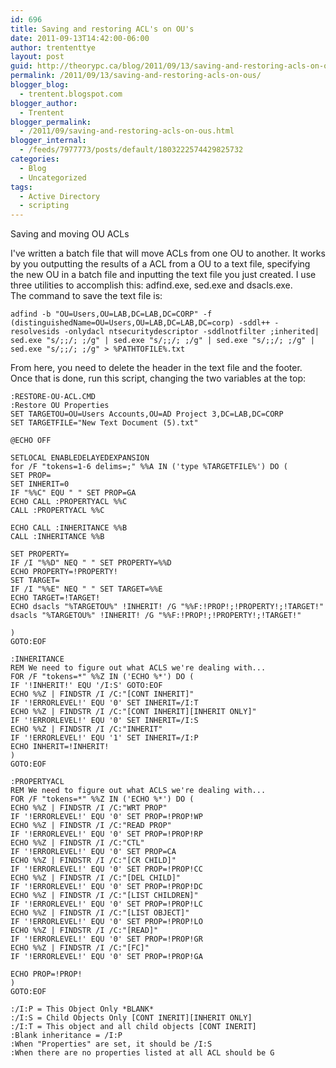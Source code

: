 ```yaml
---
id: 696
title: Saving and restoring ACL's on OU's
date: 2011-09-13T14:42:00-06:00
author: trententtye
layout: post
guid: http://theorypc.ca/blog/2011/09/13/saving-and-restoring-acls-on-ous/
permalink: /2011/09/13/saving-and-restoring-acls-on-ous/
blogger_blog:
  - trentent.blogspot.com
blogger_author:
  - Trentent
blogger_permalink:
  - /2011/09/saving-and-restoring-acls-on-ous.html
blogger_internal:
  - /feeds/7977773/posts/default/1803222574429825732
categories:
  - Blog
  - Uncategorized
tags:
  - Active Directory
  - scripting
---
```

Saving and moving OU ACLs

I've written a batch file that will move ACLs from one OU to another. It works by you outputting the results of a ACL from a OU to a text file, specifying the new OU in a batch file and inputting the text file you just created. I use three utilities to accomplish this: adfind.exe, sed.exe and dsacls.exe.  
The command to save the text file is:

```shell
adfind -b "OU=Users,OU=LAB,DC=LAB,DC=CORP" -f (distinguishedName=OU=Users,OU=LAB,DC=LAB,DC=corp) -sddl++ -resolvesids -onlydacl ntsecuritydescriptor -sddlnotfilter ;inherited| sed.exe "s/;;/; ;/g" | sed.exe "s/;;/; ;/g" | sed.exe "s/;;/; ;/g" | sed.exe "s/;;/; ;/g" > %PATHTOFILE%.txt
```

From here, you need to delete the header in the text file and the footer.  
Once that is done, run this script, changing the two variables at the top:

> 
```plaintext
:RESTORE-OU-ACL.CMD
:Restore OU Properties
SET TARGETOU=OU=Users Accounts,OU=AD Project 3,DC=LAB,DC=CORP
SET TARGETFILE="New Text Document (5).txt"

@ECHO OFF

SETLOCAL ENABLEDELAYEDEXPANSION
for /F "tokens=1-6 delims=;" %%A IN ('type %TARGETFILE%') DO (
SET PROP=
SET INHERIT=0
IF "%%C" EQU " " SET PROP=GA
ECHO CALL :PROPERTYACL %%C
CALL :PROPERTYACL %%C

ECHO CALL :INHERITANCE %%B
CALL :INHERITANCE %%B

SET PROPERTY=
IF /I "%%D" NEQ " " SET PROPERTY=%%D
ECHO PROPERTY=!PROPERTY!
SET TARGET=
IF /I "%%E" NEQ " " SET TARGET=%%E
ECHO TARGET=!TARGET!
ECHO dsacls "%TARGETOU%" !INHERIT! /G "%%F:!PROP!;!PROPERTY!;!TARGET!"
dsacls "%TARGETOU%" !INHERIT! /G "%%F:!PROP!;!PROPERTY!;!TARGET!"

)
GOTO:EOF

:INHERITANCE
REM We need to figure out what ACLS we're dealing with...
FOR /F "tokens=*" %%Z IN ('ECHO %*') DO (
IF '!INHERIT!' EQU '/I:S' GOTO:EOF
ECHO %%Z | FINDSTR /I /C:"[CONT INHERIT]"
IF '!ERRORLEVEL!' EQU '0' SET INHERIT=/I:T
ECHO %%Z | FINDSTR /I /C:"[CONT INHERIT][INHERIT ONLY]"
IF '!ERRORLEVEL!' EQU '0' SET INHERIT=/I:S
ECHO %%Z | FINDSTR /I /C:"INHERIT"
IF '!ERRORLEVEL!' EQU '1' SET INHERIT=/I:P
ECHO INHERIT=!INHERIT!
)
GOTO:EOF

:PROPERTYACL
REM We need to figure out what ACLS we're dealing with...
FOR /F "tokens=*" %%Z IN ('ECHO %*') DO (
ECHO %%Z | FINDSTR /I /C:"WRT PROP"
IF '!ERRORLEVEL!' EQU '0' SET PROP=!PROP!WP
ECHO %%Z | FINDSTR /I /C:"READ PROP"
IF '!ERRORLEVEL!' EQU '0' SET PROP=!PROP!RP
ECHO %%Z | FINDSTR /I /C:"CTL"
IF '!ERRORLEVEL!' EQU '0' SET PROP=CA
ECHO %%Z | FINDSTR /I /C:"[CR CHILD]"
IF '!ERRORLEVEL!' EQU '0' SET PROP=!PROP!CC
ECHO %%Z | FINDSTR /I /C:"[DEL CHILD]"
IF '!ERRORLEVEL!' EQU '0' SET PROP=!PROP!DC
ECHO %%Z | FINDSTR /I /C:"[LIST CHILDREN]"
IF '!ERRORLEVEL!' EQU '0' SET PROP=!PROP!LC
ECHO %%Z | FINDSTR /I /C:"[LIST OBJECT]"
IF '!ERRORLEVEL!' EQU '0' SET PROP=!PROP!LO
ECHO %%Z | FINDSTR /I /C:"[READ]"
IF '!ERRORLEVEL!' EQU '0' SET PROP=!PROP!GR
ECHO %%Z | FINDSTR /I /C:"[FC]"
IF '!ERRORLEVEL!' EQU '0' SET PROP=!PROP!GA

ECHO PROP=!PROP!
)
GOTO:EOF

:/I:P = This Object Only *BLANK*
:/I:S = Child Objects Only [CONT INERIT][INHERIT ONLY]
:/I:T = This object and all child objects [CONT INERIT]
:Blank inheritance = /I:P
:When "Properties" are set, it should be /I:S
:When there are no properties listed at all ACL should be G
```


<!-- AddThis Advanced Settings generic via filter on the_content -->

<!-- AddThis Share Buttons generic via filter on the_content -->